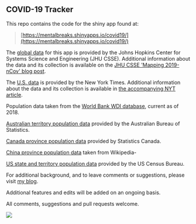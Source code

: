 ## COVID-19 Tracker  
    
This repo contains the code for the shiny app found at:
  
> [https://mentalbreaks.shinyapps.io/covid19/](https://mentalbreaks.shinyapps.io/covid19/)
  
The [global data](https://github.com/CSSEGISandData/COVID-19) for this app is provided by the Johns Hopkins Center for Systems Science and Engineering (JHU CSSE). Additional information about the data and its collection is available on the [JHU CSSE 'Mapping 2019-nCov' blog post](https://systems.jhu.edu/research/public-health/ncov/).      
    
The [U.S. data](https://github.com/nytimes/covid-19-data) is provided by the New York Times. Additional information about the data and its collection is available in [the accompanying NYT article](https://www.nytimes.com/article/coronavirus-county-data-us.html).

Population data taken from the [World Bank WDI database](https://databank.worldbank.org/source/world-development-indicators), current as of 2018.  

[Australian territory population data](https://www.abs.gov.au/ausstats/abs@.nsf/Latestproducts/3101.0Main%20Features3Sep%202019?opendocument&tabname=Summary&prodno=3101.0&issue=Sep%202019&num=&view=) provided by the Australian Bureau of Statistics.
 
[Canada province population data](https://www150.statcan.gc.ca/t1/tbl1/en/tv.action?pid=1710000901) provided by Statistics Canada.

[China province population data](https://en.wikipedia.org/wiki/Provinces_of_China) taken from Wikipedia-

[US state and territory population data](https://www.census.gov/data/tables/time-series/demo/popest/2010s-state-total.html) provided by the US Census Bureau.  
  
For additional background, and to leave comments or suggestions, please visit [my blog](https://mentalbreaks.rbind.io/posts/covid-19-tracker/).  
  
Additional features and edits will be added on an ongoing basis.  
  
All comments, suggestions and pull requests welcome.  
  
    
![](p_log10.png)  

